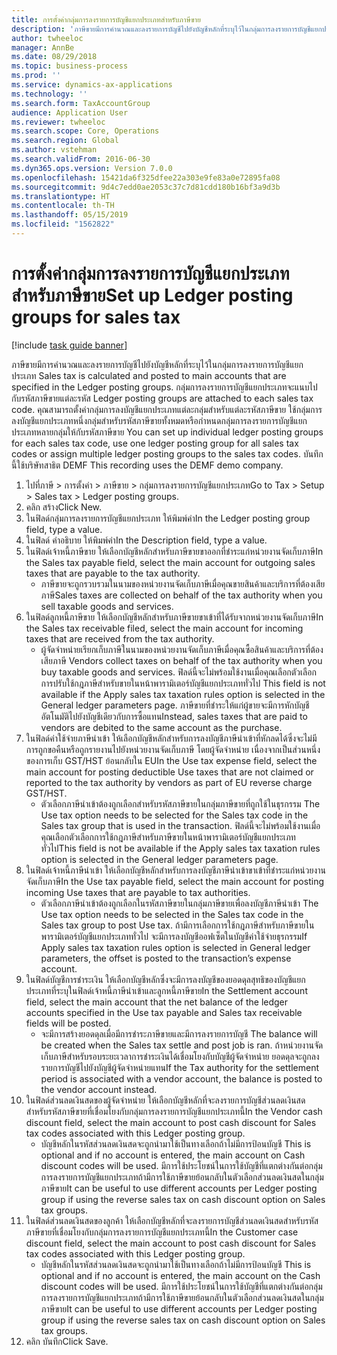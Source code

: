 ```yaml
---
title: การตั้งค่ากลุ่มการลงรายการบัญชีแยกประเภทสำหรับภาษีขาย
description: 'ภาษีขายมีการคำนวณและลงรายการบัญชีไปยังบัญชีหลักที่ระบุไว้ในกลุ่มการลงรายการบัญชีแยกประเภท '
author: twheeloc
manager: AnnBe
ms.date: 08/29/2018
ms.topic: business-process
ms.prod: ''
ms.service: dynamics-ax-applications
ms.technology: ''
ms.search.form: TaxAccountGroup
audience: Application User
ms.reviewer: twheeloc
ms.search.scope: Core, Operations
ms.search.region: Global
ms.author: vstehman
ms.search.validFrom: 2016-06-30
ms.dyn365.ops.version: Version 7.0.0
ms.openlocfilehash: 15421da6f325dfee22a303e9fe83a0e72895fa08
ms.sourcegitcommit: 9d4c7edd0ae2053c37c7d81cdd180b16bf3a9d3b
ms.translationtype: HT
ms.contentlocale: th-TH
ms.lasthandoff: 05/15/2019
ms.locfileid: "1562822"
---
```

# <a name="set-up-ledger-posting-groups-for-sales-tax"></a><span data-ttu-id="76891-103">การตั้งค่ากลุ่มการลงรายการบัญชีแยกประเภทสำหรับภาษีขาย</span><span class="sxs-lookup"><span data-stu-id="76891-103">Set up Ledger posting groups for sales tax</span></span>

[!include [task guide banner](../../includes/task-guide-banner.md)]

<span data-ttu-id="76891-104">ภาษีขายมีการคำนวณและลงรายการบัญชีไปยังบัญชีหลักที่ระบุไว้ในกลุ่มการลงรายการบัญชีแยกประเภท </span><span class="sxs-lookup"><span data-stu-id="76891-104">Sales tax is calculated and posted to main accounts that are specified in the Ledger posting groups.</span></span> <span data-ttu-id="76891-105">กลุ่มการลงรายการบัญชีแยกประเภทจะแนบไปกับรหัสภาษีขายแต่ละรหัส </span><span class="sxs-lookup"><span data-stu-id="76891-105">Ledger posting groups are attached to each sales tax code.</span></span> <span data-ttu-id="76891-106">คุณสามารถตั้งค่ากลุ่มการลงบัญชีแยกประเภทแต่ละกลุ่มสำหรับแต่ละรหัสภาษีขาย ใช้กลุ่มการลงบัญชีแยกประเภทหนึ่งกลุ่มสำหรับรหัสภาษีขายทั้งหมดหรือกำหนดกลุ่มการลงรายการบัญชีแยกประเภทหลายกลุ่มให้กับรหัสภาษีขาย </span><span class="sxs-lookup"><span data-stu-id="76891-106">You can set up individual ledger posting groups for each sales tax code, use one ledger posting group for all sales tax codes or assign multiple ledger posting groups to the sales tax codes.</span></span> <span data-ttu-id="76891-107">บันทึกนี้ใช้บริษัทสาธิต DEMF </span><span class="sxs-lookup"><span data-stu-id="76891-107">This recording uses the DEMF demo company.</span></span> 

1. <span data-ttu-id="76891-108">ไปที่ภาษี > การตั้งค่า > ภาษีขาย > กลุ่มการลงรายการบัญชีแยกประเภท</span><span class="sxs-lookup"><span data-stu-id="76891-108">Go to Tax > Setup > Sales tax > Ledger posting groups.</span></span>
2. <span data-ttu-id="76891-109">คลิก สร้าง</span><span class="sxs-lookup"><span data-stu-id="76891-109">Click New.</span></span>
3. <span data-ttu-id="76891-110">ในฟิลด์กลุ่มการลงรายการบัญชีแยกประเภท ให้พิมพ์ค่า</span><span class="sxs-lookup"><span data-stu-id="76891-110">In the Ledger posting group field, type a value.</span></span>
4. <span data-ttu-id="76891-111">ในฟิลด์ คำอธิบาย ให้พิมพ์ค่า</span><span class="sxs-lookup"><span data-stu-id="76891-111">In the Description field, type a value.</span></span>
5. <span data-ttu-id="76891-112">ในฟิลด์เจ้าหนี้ภาษีขาย ให้เลือกบัญชีหลักสำหรับภาษีขายขาออกที่ชำระแก่หน่วยงานจัดเก็บภาษี</span><span class="sxs-lookup"><span data-stu-id="76891-112">In the Sales tax payable field, select the main account for outgoing sales taxes that are payable to the tax authority.</span></span>
    * <span data-ttu-id="76891-113">ภาษีขายจะถูกรวบรวมในนามของหน่วยงานจัดเก็บภาษีเมื่อคุณขายสินค้าและบริการที่ต้องเสียภาษี</span><span class="sxs-lookup"><span data-stu-id="76891-113">Sales taxes are collected on behalf of the tax authority when you sell taxable goods and services.</span></span>  
6. <span data-ttu-id="76891-114">ในฟิลด์ลูกหนี้ภาษีขาย ให้เลือกบัญชีหลักสำหรับภาษีขายขาเข้าที่ได้รับจากหน่วยงานจัดเก็บภาษี</span><span class="sxs-lookup"><span data-stu-id="76891-114">In the Sales tax receivable filed, select the main account for incoming taxes that are received from the tax authority.</span></span>
    * <span data-ttu-id="76891-115">ผู้จัดจำหน่ายเรียกเก็บภาษีในนามของหน่วยงานจัดเก็บภาษีเมื่อคุณซื้อสินค้าและบริการที่ต้องเสียภาษี </span><span class="sxs-lookup"><span data-stu-id="76891-115">Vendors collect taxes on behalf of the tax authority when you buy taxable goods and services.</span></span> <span data-ttu-id="76891-116">ฟิลด์นี้จะไม่พร้อมใช้งานเมื่อคุณเลือกตัวเลือกการปรับใช้กฎภาษีสำหรับขายในหน้าพารามิเตอร์บัญชีแยกประเภททั่วไป </span><span class="sxs-lookup"><span data-stu-id="76891-116">This field is not available if the Apply sales tax taxation rules option is selected in the General ledger parameters page.</span></span> <span data-ttu-id="76891-117">ภาษีขายที่ชำระให้แก่ผู้ขายจะมีการหักบัญชีอัตโนมัติไปยังบัญชีเดียวกับการซื้อแทน</span><span class="sxs-lookup"><span data-stu-id="76891-117">Instead, sales taxes that are paid to vendors are debited to the same account as the purchase.</span></span>   
7. <span data-ttu-id="76891-118">ในฟิลด์ค่าใช้จ่ายภาษีนำเข้า ให้เลือกบัญชีหลักสำหรับการลงบัญชีภาษีนำเข้าที่หักลดได้ซึ่งจะไม่มีการถูกขอคืนหรือถูกรายงานไปยังหน่วยงานจัดเก็บภาษี โดยผู้จัดจำหน่าย เนื่องจากเป็นส่วนหนึ่งของการเก็บ GST/HST ย้อนกลับใน EU</span><span class="sxs-lookup"><span data-stu-id="76891-118">In the Use tax expense field, select  the main account for posting deductible Use taxes that are not claimed or reported to the tax authority by vendors as part of EU reverse charge GST/HST.</span></span>
    * <span data-ttu-id="76891-119">ตัวเลือกภาษีนำเข้าต้องถูกเลือกสำหรับรหัสภาษีขายในกลุ่มภาษีขายที่ถูกใช้ในธุรกรรม </span><span class="sxs-lookup"><span data-stu-id="76891-119">The Use tax option needs to be selected for the Sales tax code in the Sales tax group that is used in the transaction.</span></span>  <span data-ttu-id="76891-120">ฟิลด์นี้จะไม่พร้อมใช้งานเมื่อคุณเลือกตัวเลือกการใช้กฎภาษีสำหรับภาษีขายในหน้าพารามิเตอร์บัญชีแยกประเภททั่วไป</span><span class="sxs-lookup"><span data-stu-id="76891-120">This field is not be available if the Apply sales tax taxation rules option is selected in the General ledger parameters page.</span></span>   
8. <span data-ttu-id="76891-121">ในฟิลด์เจ้าหนี้ภาษีนำเข้า ให้เลือกบัญชีหลักสำหรับการลงบัญชีภาษีนำเข้าขาเข้าที่ชำระแก่หน่วยงานจัดเก็บภาษี</span><span class="sxs-lookup"><span data-stu-id="76891-121">In the Use tax payable field, select the main account for posting incoming Use taxes that are payable to tax authorities.</span></span>
    * <span data-ttu-id="76891-122">ตัวเลือกภาษีนำเข้าต้องถูกเลือกในรหัสภาษีขายในกลุ่มภาษีขายเพื่อลงบัญชีภาษีนำเข้า </span><span class="sxs-lookup"><span data-stu-id="76891-122">The Use tax option needs to be selected in the Sales tax code in the Sales tax group to post Use tax.</span></span> <span data-ttu-id="76891-123">ถ้ามีการเลือกการใช้กฎภาษีสำหรับภาษีขายในพารามิเตอร์บัญชีแยกประเภททั่วไป จะมีการลงบัญชีออฟเซ็ตในบัญชีค่าใช้จ่ายธุรกรรม</span><span class="sxs-lookup"><span data-stu-id="76891-123">If Apply sales tax taxation rules option is selected in General ledger parameters, the offset is posted to the transaction’s expense account.</span></span>   
9. <span data-ttu-id="76891-124">ในฟิลด์บัญชีการชำระเงิน ให้เลือกบัญชีหลักซึ่งจะมีการลงบัญชีของยอดดุลสุทธิของบัญชีแยกประเภทที่ระบุในฟิลด์เจ้าหนี้ภาษีนำเข้าและลูกหนี้ภาษีขาย</span><span class="sxs-lookup"><span data-stu-id="76891-124">In the Settlement account field, select the main account  that the net balance of the ledger accounts specified in the Use tax payable and Sales tax receivable fields will be posted.</span></span>
    * <span data-ttu-id="76891-125">จะมีการสร้างยอดดุลเมื่อมีการชำระภาษีขายและมีการลงรายการบัญชี </span><span class="sxs-lookup"><span data-stu-id="76891-125">The balance will be created when the Sales tax settle and post job is ran.</span></span>  <span data-ttu-id="76891-126">ถ้าหน่วยงานจัดเก็บภาษีสำหรับรอบระยะเวลาการชำระเงินได้เชื่อมโยงกับบัญชีผู้จัดจำหน่าย ยอดดุลจะถูกลงรายการบัญชีไปยังบัญชีผู้จัดจำหน่ายแทน</span><span class="sxs-lookup"><span data-stu-id="76891-126">If the Tax authority for the settlement period is associated with a vendor account, the balance is posted to the vendor account instead.</span></span>   
10. <span data-ttu-id="76891-127">ในฟิลด์ส่วนลดเงินสดของผู้จัดจำหน่าย ให้เลือกบัญชีหลักที่จะลงรายการบัญชีส่วนลดเงินสดสำหรับรหัสภาษีขายที่เชื่อมโยงกับกลุ่มการลงรายการบัญชีแยกประเภทนี้</span><span class="sxs-lookup"><span data-stu-id="76891-127">In the Vendor cash discount field, select the main account to post cash discount for Sales tax codes associated with this Ledger posting group.</span></span>
    * <span data-ttu-id="76891-128">บัญชีหลักในรหัสส่วนลดเงินสดจะถูกนำมาใช้เป็นทางเลือกถ้าไม่มีการป้อนบัญชี </span><span class="sxs-lookup"><span data-stu-id="76891-128">This is optional and if no account is entered,  the main account on Cash discount codes will be used.</span></span> <span data-ttu-id="76891-129">มีการใช้ประโยชน์ในการใช้บัญชีที่แตกต่างกันต่อกลุ่มการลงรายการบัญชีแยกประเภทถ้ามีการใช้ภาษีขายย้อนกลับในตัวเลือกส่วนลดเงินสดในกลุ่มภาษีขาย</span><span class="sxs-lookup"><span data-stu-id="76891-129">It can be useful to use different accounts per Ledger posting group if using the reverse sales tax on cash discount option on Sales tax groups.</span></span>  
11. <span data-ttu-id="76891-130">ในฟิลด์ส่วนลดเงินสดของลูกค้า ให้เลือกบัญชีหลักที่จะลงรายการบัญชีส่วนลดเงินสดสำหรับรหัสภาษีขายที่เชื่อมโยงกับกลุ่มการลงรายการบัญชีแยกประเภทนี้</span><span class="sxs-lookup"><span data-stu-id="76891-130">In the Customer case discount field, select the main account to post cash discount for Sales tax codes associated with this Ledger posting group.</span></span>
    * <span data-ttu-id="76891-131">บัญชีหลักในรหัสส่วนลดเงินสดจะถูกนำมาใช้เป็นทางเลือกถ้าไม่มีการป้อนบัญชี </span><span class="sxs-lookup"><span data-stu-id="76891-131">This is optional and if no account is entered, the main account on the Cash discount codes will be used.</span></span> <span data-ttu-id="76891-132">มีการใช้ประโยชน์ในการใช้บัญชีที่แตกต่างกันต่อกลุ่มการลงรายการบัญชีแยกประเภทถ้ามีการใช้ภาษีขายย้อนกลับในตัวเลือกส่วนลดเงินสดในกลุ่มภาษีขาย</span><span class="sxs-lookup"><span data-stu-id="76891-132">It can be useful to use different accounts per Ledger posting group if using the reverse sales tax on cash discount option on Sales tax groups.</span></span>  
12. <span data-ttu-id="76891-133">คลิก บันทึก</span><span class="sxs-lookup"><span data-stu-id="76891-133">Click Save.</span></span>

